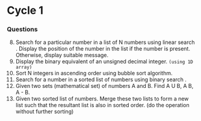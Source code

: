 # Cycle 1
### Questions

8. Search for a particular number in a list of N numbers using linear search . Display
the position of the number in the list if the number is present. Otherwise, display suitable message.
9. Display the binary equivalent of an unsigned decimal integer. `(using 1D array)`
10. Sort N integers in ascending order using bubble sort algorithm.
11. Search for a number in a sorted list of numbers using binary search .
12. Given two sets (mathematical set) of numbers A and B. Find A U B, A B, A - B.
13. Given two sorted list of numbers. Merge these two lists to form a new list such that
    the resultant list is also in sorted order. (do the operation without further sorting)